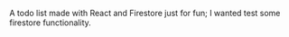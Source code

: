 A todo list made with React and Firestore just for fun; I wanted test some firestore functionality.
